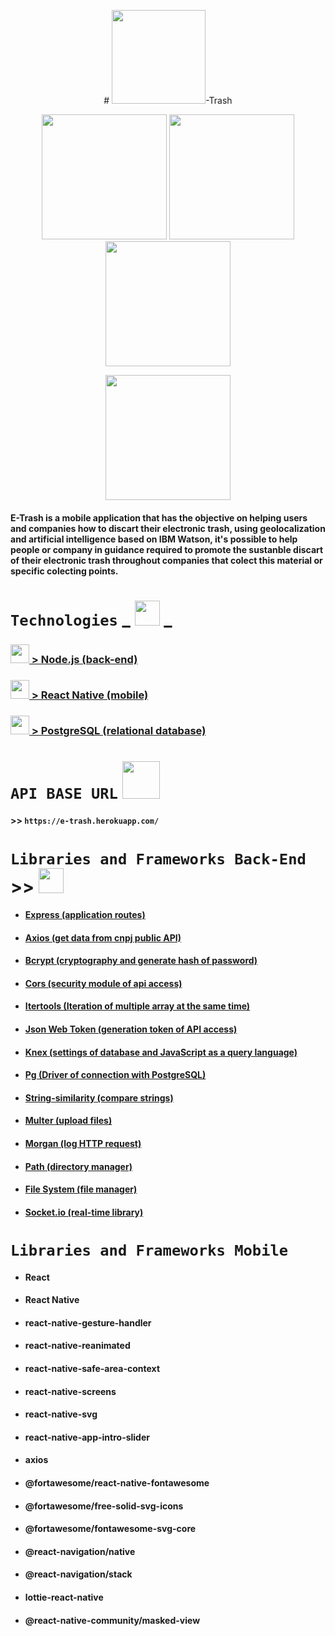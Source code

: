 <p align="center">
  # <img src="https://user-images.githubusercontent.com/59677362/85182021-d98fbd00-b25d-11ea-9dee-9da6ff65f976.jpg" width=150 />-Trash
</p>

<p align="center">
  <img src="https://user-images.githubusercontent.com/59677362/90438223-04559080-e0aa-11ea-88bd-86f3c49bdfaa.png" width=200 />
  <img src="https://user-images.githubusercontent.com/59677362/90438517-75954380-e0aa-11ea-994c-69defdb19555.png" width=200 />
  <img src="https://user-images.githubusercontent.com/59677362/90439152-6fec2d80-e0ab-11ea-825e-84001e5c9187.png" width=200 /> 
</p>

<p align="center">
  <img src="https://user-images.githubusercontent.com/59677362/90439448-f6a10a80-e0ab-11ea-9d57-385018e1474b.png" width=200 />
</p>


#### E-Trash is a mobile application that has the objective on helping users and companies how to discart their electronic trash, using  geolocalization and artificial intelligence based on IBM Watson, it's possible to help people or company in guidance required to promote the sustanble discart of their electronic trash throughout companies that colect this material or specific colecting points.    

# `Technologies` _ <img src="https://user-images.githubusercontent.com/59677362/81365606-f3ff4400-90be-11ea-901d-f27fb5df04cd.png" width=40/> _


### <img src="https://user-images.githubusercontent.com/59677362/81310360-5d00a080-905a-11ea-9e44-366297fab59f.png" width=30/>[ > Node.js (back-end)](https://www.nodejs.org) 

### <img src="https://user-images.githubusercontent.com/59677362/81252655-dc5f8700-8ffc-11ea-9dbc-0041100d3782.png" width=30/>[ > React Native (mobile)](https://www.reactnative.dev) 

### <img src="https://user-images.githubusercontent.com/59677362/81310759-e912c800-905a-11ea-8d00-de268970a0cf.png" width=30 />[ > PostgreSQL (relational database)](https://postgresql.org)


# `API BASE URL` <img src="https://user-images.githubusercontent.com/59677362/83289220-1f0b1e00-a1bb-11ea-8abe-404381063a99.png" width=60/>


#### >> `https://e-trash.herokuapp.com/` 

# `Libraries and Frameworks Back-End` >> <img src="https://user-images.githubusercontent.com/59677362/81249040-0fe9e380-8ff4-11ea-885f-50de3722ecb9.jpeg" width=40 height=40 />


* #### [Express (application routes)](https://www.expressjs.com)
* #### [Axios (get data from cnpj public API)](https://www.npmjs.com/package/axios)
* #### [Bcrypt (cryptography and generate hash of password)](https://www.npmjs.com/package/bcrypt)
* #### [Cors (security module of api access)](https://www.npmjs.com/package/cors)
* #### [Itertools (Iteration of multiple array at the same time)](https://www.npmjs.com/package/itertools)
* #### [Json Web Token (generation token of API access)](https://jwt.io)
* #### [Knex (settings of database and JavaScript as a query language)](https://knexjs.org)
* #### [Pg (Driver of connection with PostgreSQL)](https://www.npmjs.com/package/pg)
* #### [String-similarity (compare strings)](https://www.npmjs.com/package/string-similarity)
* #### [Multer (upload files)](https://www.npmjs.com/package/multer)
* #### [Morgan (log HTTP request)](https://www.npmjs.com/package/morgan)
* #### [Path (directory manager)](https://nodejs.org/dist/latest-v12.x/docs/api/path.html)
* #### [File System (file manager)](https://nodejs.org/dist/latest-v12.x/docs/api/fs.html)
* #### [Socket.io (real-time library)](https://socket.io)

# `Libraries and Frameworks Mobile`

* #### React
* #### React Native
* #### react-native-gesture-handler
* #### react-native-reanimated
* #### react-native-safe-area-context
* #### react-native-screens
* #### react-native-svg
* #### react-native-app-intro-slider
* #### axios
* #### @fortawesome/react-native-fontawesome
* #### @fortawesome/free-solid-svg-icons
* #### @fortawesome/fontawesome-svg-core
* #### @react-navigation/native
* #### @react-navigation/stack
* #### lottie-react-native
* #### @react-native-community/masked-view

